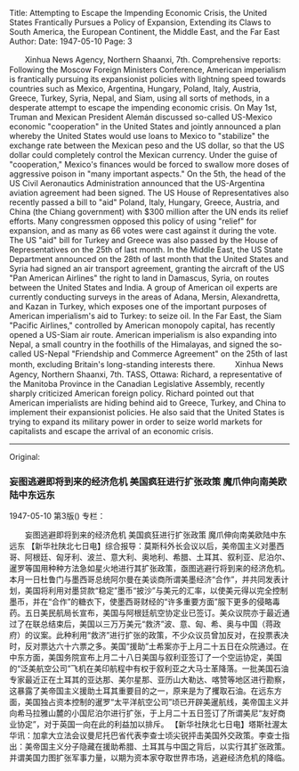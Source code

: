 Title: Attempting to Escape the Impending Economic Crisis, the United States Frantically Pursues a Policy of Expansion, Extending its Claws to South America, the European Continent, the Middle East, and the Far East
Author:
Date: 1947-05-10
Page: 3

　　Xinhua News Agency, Northern Shaanxi, 7th. Comprehensive reports: Following the Moscow Foreign Ministers Conference, American imperialism is frantically pursuing its expansionist policies with lightning speed towards countries such as Mexico, Argentina, Hungary, Poland, Italy, Austria, Greece, Turkey, Syria, Nepal, and Siam, using all sorts of methods, in a desperate attempt to escape the impending economic crisis. On May 1st, Truman and Mexican President Alemán discussed so-called US-Mexico economic "cooperation" in the United States and jointly announced a plan whereby the United States would use loans to Mexico to "stabilize" the exchange rate between the Mexican peso and the US dollar, so that the US dollar could completely control the Mexican currency. Under the guise of "cooperation," Mexico's finances would be forced to swallow more doses of aggressive poison in "many important aspects." On the 5th, the head of the US Civil Aeronautics Administration announced that the US-Argentina aviation agreement had been signed. The US House of Representatives also recently passed a bill to "aid" Poland, Italy, Hungary, Greece, Austria, and China (the Chiang government) with $300 million after the UN ends its relief efforts. Many congressmen opposed this policy of using "relief" for expansion, and as many as 66 votes were cast against it during the vote. The US "aid" bill for Turkey and Greece was also passed by the House of Representatives on the 25th of last month. In the Middle East, the US State Department announced on the 28th of last month that the United States and Syria had signed an air transport agreement, granting the aircraft of the US "Pan American Airlines" the right to land in Damascus, Syria, on routes between the United States and India. A group of American oil experts are currently conducting surveys in the areas of Adana, Mersin, Alexandretta, and Kazan in Turkey, which exposes one of the important purposes of American imperialism's aid to Turkey: to seize oil. In the Far East, the Siam "Pacific Airlines," controlled by American monopoly capital, has recently opened a US-Siam air route. American imperialism is also expanding into Nepal, a small country in the foothills of the Himalayas, and signed the so-called US-Nepal "Friendship and Commerce Agreement" on the 25th of last month, excluding Britain's long-standing interests there.
　　
    Xinhua News Agency, Northern Shaanxi, 7th. TASS, Ottawa: Richard, a representative of the Manitoba Province in the Canadian Legislative Assembly, recently sharply criticized American foreign policy. Richard pointed out that American imperialists are hiding behind aid to Greece, Turkey, and China to implement their expansionist policies. He also said that the United States is trying to expand its military power in order to seize world markets for capitalists and escape the arrival of an economic crisis.



<hr /> 

Original: 


### 妄图逃避即将到来的经济危机  美国疯狂进行扩张政策  魔爪伸向南美欧陆中东远东

1947-05-10
第3版()
专栏：

　　妄图逃避即将到来的经济危机
    美国疯狂进行扩张政策
    魔爪伸向南美欧陆中东远东
    【新华社陕北七日电】综合报导：莫斯科外长会议以后，美帝国主义对墨西哥、阿根廷、匈牙利、波兰、意大利、奥地利、希腊、土耳其、叙利亚、尼泊尔、暹罗等国用种种方法急如星火地进行其扩张政策，亟图逃避行将到来的经济危机。本月一日杜鲁门与墨西哥总统阿尔曼在美谈商所谓美墨经济“合作”，并共同发表计划，美国将利用对墨贷款“稳定”墨币“披沙”与美元的汇率，以使美元得以完全控制墨币，并在“合作”的糖衣下，使墨西哥财经的“许多重要方面”服下更多的侵略毒药。五日美民航局长宣布，美国与阿根廷航空协定业已签订。美众议院亦于最近通过了在联总结束后，美国以三万万美元“救济”波、意、匈、希、奥与中国（蒋政府）的议案。此种利用“救济”进行扩张的政策，不少众议员曾加反对，在投票表决时，反对票达六十六票之多。美国“援助”土希案亦于上月二十五日在众院通过。在中东方面，美国务院宣布上月二十八日美国与叙利亚签订了一个空运协定，美国的“泛美航空公司”飞机在美印航程中有权于叙利亚之大马士革降落。一批美国石油专家最近正在土耳其的亚达那、美尔星那、亚历山大勒达、喀赞等地区进行勘察，这暴露了美帝国主义援助土耳其重要目的之一，原来是为了攫取石油。在远东方面，美国独占资本控制的暹罗“太平洋航空公司”顷已开辟美暹航线，美帝国主义并向希马拉雅山麓的小国尼泊尔进行扩张，于上月二十五日签订了所谓美尼“友好商业协定”，对于英国一向在此的利益加以排斥。
    【新华社陕北七日电】塔斯社渥太华讯：加拿大立法会议曼尼托巴省代表李查士顷尖锐抨击美国外交政策。李查士指出：美帝国主义分子隐藏在援助希腊、土耳其与中国之背后，以实行其扩张政策。并谓美国力图扩张军事力量，以期为资本家夺取世界市场，逃避经济危机的降临。
